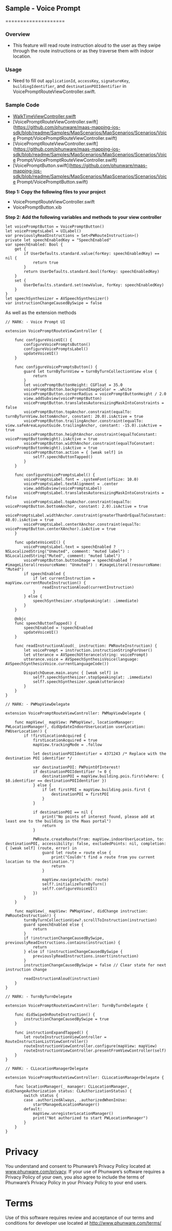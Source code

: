 ## Sample - Voice Prompt
====================

### Overview
- This feature will read route instruction aloud to the user as they swipe through the route instructions or as they traverse them with indoor location.

### Usage

- Need to fill out `applicationId`, `accessKey`, `signatureKey`, `buildingIdentifier`, and `destinationPOIIdentifier` in VoicePromptRouteViewController.swift.

### Sample Code
- [WalkTimeViewController.swift](https://github.com/phunware/maas-mapping-ios-sdk/blob/readme/Samples/MapScenarios/MapScenarios/Scenarios/WalkTime/WalkTimeViewController.swift)
- [VoicePromptRouteViewController.swift](https://github.com/phunware/maas-mapping-ios-sdk/blob/readme/Samples/MapScenarios/MapScenarios/Scenarios/Voice Prompt/VoicePromptRouteViewController.swift)
- [VoicePromptRouteViewController.swift](https://github.com/phunware/maas-mapping-ios-sdk/blob/readme/Samples/MapScenarios/MapScenarios/Scenarios/Voice Prompt/VoicePromptRouteViewController.swift)
- [VoicePromptButton.swift](https://github.com/phunware/maas-mapping-ios-sdk/blob/readme/Samples/MapScenarios/MapScenarios/Scenarios/Voice Prompt/VoicePromptButton.swift)

**Step 1: Copy the following files to your project**

- VoicePromptRouteViewController.swift
- VoicePromptButton.xib

**Step 2: Add the following variables and methods to your view controller**

```
let voicePromptButton = VoicePromptButton()
let voicePromptsLabel = UILabel()
var previouslyReadInstructions = Set<PWRouteInstruction>()
private let speechEnabledKey = "SpeechEnabled"
var speechEnabled: Bool {
    get {
        if UserDefaults.standard.value(forKey: speechEnabledKey) == nil {
            return true
        }
        return UserDefaults.standard.bool(forKey: speechEnabledKey)
    }
    set {
        UserDefaults.standard.set(newValue, forKey: speechEnabledKey)
    }
}
let speechSynthesizer = AVSpeechSynthesizer()
var instructionChangeCausedBySwipe = false
```

As well as the extension methods

```
// MARK: - Voice Prompt UI

extension VoicePromptRouteViewController {

    func configureVoiceUI() {
        configureVoicePromptsButton()
        configureVoicePromptsLabel()
        updateVoiceUI()
    }

    func configureVoicePromptsButton() {
        guard let turnByTurnView = turnByTurnCollectionView else {
            return
        }
        let voicePromptButtonHeight: CGFloat = 35.0
        voicePromptButton.backgroundImageColor = .white
        voicePromptButton.cornerRadius = voicePromptButtonHeight / 2.0
        view.addSubview(voicePromptButton)
        voicePromptButton.translatesAutoresizingMaskIntoConstraints = false
        voicePromptButton.topAnchor.constraint(equalTo: turnByTurnView.bottomAnchor, constant: 20.0).isActive = true
        voicePromptButton.trailingAnchor.constraint(equalTo: view.safeAreaLayoutGuide.trailingAnchor, constant: -15.0).isActive = true
        voicePromptButton.heightAnchor.constraint(equalToConstant: voicePromptButtonHeight).isActive = true
        voicePromptButton.widthAnchor.constraint(equalToConstant: voicePromptButtonHeight).isActive = true
        voicePromptButton.action = { [weak self] in
            self?.speechButtonTapped()
        }
    }

    func configureVoicePromptsLabel() {
        voicePromptsLabel.font = .systemFont(ofSize: 10.0)
        voicePromptsLabel.textAlignment = .center
        view.addSubview(voicePromptsLabel)
        voicePromptsLabel.translatesAutoresizingMaskIntoConstraints = false
        voicePromptsLabel.topAnchor.constraint(equalTo: voicePromptButton.bottomAnchor, constant: 2.0).isActive = true
        voicePromptsLabel.widthAnchor.constraint(greaterThanOrEqualToConstant: 40.0).isActive = true
        voicePromptsLabel.centerXAnchor.constraint(equalTo: voicePromptButton.centerXAnchor).isActive = true
    }

    func updateVoiceUI() {
        voicePromptsLabel.text = speechEnabled ? NSLocalizedString("Unmuted", comment: "muted label") : NSLocalizedString("Muted", comment: "muted label")
        voicePromptButton.buttonImage = speechEnabled ? #imageLiteral(resourceName: "Unmuted") : #imageLiteral(resourceName: "Muted")
        if speechEnabled {
            if let currentInstruction = mapView.currentRouteInstruction() {
                readInstructionAloud(currentInstruction)
            }
        } else {
            speechSynthesizer.stopSpeaking(at: .immediate)
        }
    }

    @objc
    func speechButtonTapped() {
        speechEnabled = !speechEnabled
        updateVoiceUI()
    }

    func readInstructionAloud(_ instruction: PWRouteInstruction) {
        let voicePrompt = instruction.instructionStringForUser()
        let utterance = AVSpeechUtterance(string: voicePrompt)
        utterance.voice = AVSpeechSynthesisVoice(language: AVSpeechSynthesisVoice.currentLanguageCode())

        DispatchQueue.main.async { [weak self] in
            self?.speechSynthesizer.stopSpeaking(at: .immediate)
            self?.speechSynthesizer.speak(utterance)
        }
    }
}

// MARK: - PWMapViewDelegate

extension VoicePromptRouteViewController: PWMapViewDelegate {

    func mapView(_ mapView: PWMapView!, locationManager: PWLocationManager!, didUpdateIndoorUserLocation userLocation: PWUserLocation!) {
        if !firstLocationAcquired {
            firstLocationAcquired = true
            mapView.trackingMode = .follow

            let destinationPOIIdentifier = 4371243 /* Replace with the destination POI identifier */

            var destinationPOI: PWPointOfInterest!
            if destinationPOIIdentifier != 0 {
                destinationPOI = mapView.building.pois.first(where: { $0.identifier == destinationPOIIdentifier })
            } else {
                if let firstPOI = mapView.building.pois.first {
                    destinationPOI = firstPOI
                }
            }

            if destinationPOI == nil {
                print("No points of interest found, please add at least one to the building in the Maas portal")
                return
            }

            PWRoute.createRoute(from: mapView.indoorUserLocation, to: destinationPOI, accessibility: false, excludedPoints: nil, completion: { [weak self] (route, error) in
                guard let route = route else {
                    print("Couldn't find a route from you current location to the destination.")
                    return
                }

                mapView.navigate(with: route)
                self?.initializeTurnByTurn()
                self?.configureVoiceUI()
            })
        }
    }

    func mapView(_ mapView: PWMapView!, didChange instruction: PWRouteInstruction!) {
        turnByTurnCollectionView?.scrollToInstruction(instruction)
        guard speechEnabled else {
            return
        }
        if !instructionChangeCausedBySwipe, previouslyReadInstructions.contains(instruction) {
            return
        } else if !instructionChangeCausedBySwipe {
            previouslyReadInstructions.insert(instruction)
        }
        instructionChangeCausedBySwipe = false // Clear state for next instruction change

        readInstructionAloud(instruction)
    }
}

// MARK: - TurnByTurnDelegate

extension VoicePromptRouteViewController: TurnByTurnDelegate {

    func didSwipeOnRouteInstruction() {
        instructionChangeCausedBySwipe = true
    }

    func instructionExpandTapped() {
        let routeInstructionViewController = RouteInstructionListViewController()
        routeInstructionViewController.configure(mapView: mapView)
        routeInstructionViewController.presentFromViewController(self)
    }
}

// MARK: - CLLocationManagerDelegate

extension VoicePromptRouteViewController: CLLocationManagerDelegate {

    func locationManager(_ manager: CLLocationManager, didChangeAuthorization status: CLAuthorizationStatus) {
        switch status {
        case .authorizedAlways, .authorizedWhenInUse:
            startManagedLocationManager()
        default:
            mapView.unregisterLocationManager()
            print("Not authorized to start PWLocationManager")
        }
    }
}
```

# Privacy
You understand and consent to Phunware’s Privacy Policy located at www.phunware.com/privacy. If your use of Phunware’s software requires a Privacy Policy of your own, you also agree to include the terms of Phunware’s Privacy Policy in your Privacy Policy to your end users.

# Terms
Use of this software requires review and acceptance of our terms and conditions for developer use located at http://www.phunware.com/terms/
